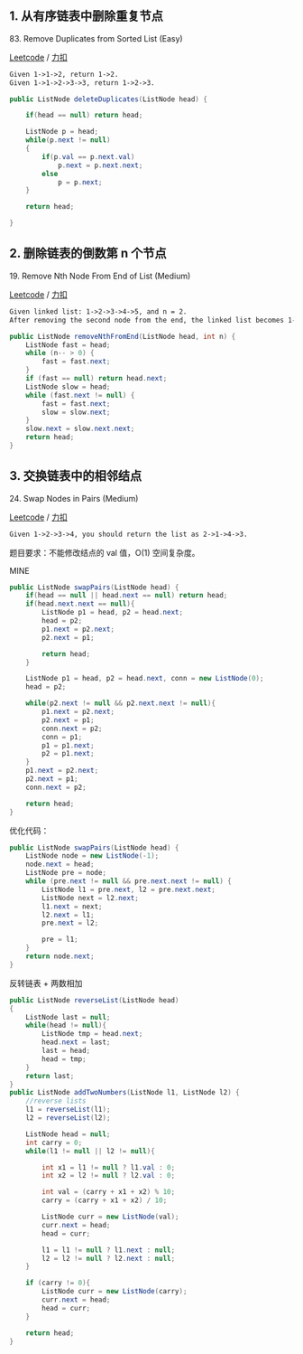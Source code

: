 ##  1. 从有序链表中删除重复节点

83\. Remove Duplicates from Sorted List (Easy)

[Leetcode](https://leetcode.com/problems/remove-duplicates-from-sorted-list/description/) / [力扣](https://leetcode-cn.com/problems/remove-duplicates-from-sorted-list/description/)

```html
Given 1->1->2, return 1->2.
Given 1->1->2->3->3, return 1->2->3.
```

```java
public ListNode deleteDuplicates(ListNode head) {

    if(head == null) return head;

    ListNode p = head;
    while(p.next != null)
    {
        if(p.val == p.next.val)
            p.next = p.next.next;
        else
            p = p.next;
    }

    return head;

}
```

##  2. 删除链表的倒数第 n 个节点

19\. Remove Nth Node From End of List (Medium)

[Leetcode](https://leetcode.com/problems/remove-nth-node-from-end-of-list/description/) / [力扣](https://leetcode-cn.com/problems/remove-nth-node-from-end-of-list/description/)

```html
Given linked list: 1->2->3->4->5, and n = 2.
After removing the second node from the end, the linked list becomes 1->2->3->5.
```

```java
public ListNode removeNthFromEnd(ListNode head, int n) {
    ListNode fast = head;
    while (n-- > 0) {
        fast = fast.next;
    }
    if (fast == null) return head.next;
    ListNode slow = head;
    while (fast.next != null) {
        fast = fast.next;
        slow = slow.next;
    }
    slow.next = slow.next.next;
    return head;
}
```
##  3. 交换链表中的相邻结点

24\. Swap Nodes in Pairs (Medium)

[Leetcode](https://leetcode.com/problems/swap-nodes-in-pairs/description/) / [力扣](https://leetcode-cn.com/problems/swap-nodes-in-pairs/description/)

```html
Given 1->2->3->4, you should return the list as 2->1->4->3.
```

题目要求：不能修改结点的 val 值，O(1) 空间复杂度。

MINE
```java
public ListNode swapPairs(ListNode head) {
    if(head == null || head.next == null) return head;
    if(head.next.next == null){
        ListNode p1 = head, p2 = head.next;
        head = p2;
        p1.next = p2.next;
        p2.next = p1;

        return head;
    }

    ListNode p1 = head, p2 = head.next, conn = new ListNode(0);
    head = p2;

    while(p2.next != null && p2.next.next != null){
        p1.next = p2.next;
        p2.next = p1;
        conn.next = p2;
        conn = p1;
        p1 = p1.next;
        p2 = p1.next;
    }
    p1.next = p2.next;
    p2.next = p1;
    conn.next = p2;

    return head;
}
```
优化代码：

```java
public ListNode swapPairs(ListNode head) {
    ListNode node = new ListNode(-1);
    node.next = head;
    ListNode pre = node;
    while (pre.next != null && pre.next.next != null) {
        ListNode l1 = pre.next, l2 = pre.next.next;
        ListNode next = l2.next;
        l1.next = next;
        l2.next = l1;
        pre.next = l2;

        pre = l1;
    }
    return node.next;
}
```

反转链表 + 两数相加

```java
public ListNode reverseList(ListNode head)
{
    ListNode last = null;
    while(head != null){
        ListNode tmp = head.next;
        head.next = last;
        last = head;
        head = tmp;
    }
    return last;
}
public ListNode addTwoNumbers(ListNode l1, ListNode l2) {
    //reverse lists
    l1 = reverseList(l1);
    l2 = reverseList(l2);

    ListNode head = null;
    int carry = 0;
    while(l1 != null || l2 != null){

        int x1 = l1 != null ? l1.val : 0;
        int x2 = l2 != null ? l2.val : 0;

        int val = (carry + x1 + x2) % 10;
        carry = (carry + x1 + x2) / 10;

        ListNode curr = new ListNode(val);
        curr.next = head;
        head = curr;

        l1 = l1 != null ? l1.next : null;
        l2 = l2 != null ? l2.next : null;
    }

    if (carry != 0){
        ListNode curr = new ListNode(carry);
        curr.next = head;
        head = curr;
    }

    return head;
}
```
